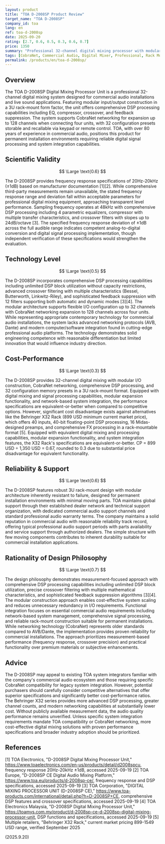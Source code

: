 ```yaml
---
layout: product
title: "TOA D-2008SP Product Review"
target_name: "TOA D-2008SP"
company_id: toa
lang: en
ref: toa-d-2008sp
date: 2025-09-20
rating: [2.7, 0.6, 0.5, 0.3, 0.6, 0.7]
price: 1350
summary: "Professional 32-channel digital mixing processor with modular I/O construction and CobraNet networking, designed for commercial audio installations but lacking measurable performance data and competitive pricing."
tags: [CobraNet, Commercial Audio, Digital Mixer, Professional, Rack Mount]
permalink: /products/en/toa-d-2008sp/
---
```

## Overview

The TOA D-2008SP Digital Mixing Processor Unit is a professional 32-channel digital mixing system designed for commercial audio installations and live sound applications. Featuring modular input/output construction in a 3U rack-mount form factor, the unit offers comprehensive DSP processing capabilities including EQ, compressor, crossover, and feedback suppression. The system supports CobraNet networking for expansion up to 128 channels when connecting four units, with 32 configuration presets storable and recallable via keypad or remote control. TOA, with over 80 years of experience in commercial audio, positions this product for permanent installation environments requiring reliable digital signal processing and system integration capabilities.

## Scientific Validity

$$ \Large \text{0.6} $$

The D-2008SP provides frequency response specifications of 20Hz-20kHz (±1dB) based on manufacturer documentation [1][2]. While comprehensive third-party measurements remain unavailable, the stated frequency response range and deviation fall within acceptable parameters for professional digital mixing equipment, approaching transparent level performance. Sampling frequency operates at 48kHz with comprehensive DSP processing including 4 parametric equalizers, compressor with multiple transfer characteristics, and crossover filters with slopes up to 24dB/octave [3]. The specified frequency response deviation of ±1dB across the full audible range indicates competent analog-to-digital conversion and digital signal processing implementation, though independent verification of these specifications would strengthen the evaluation.

## Technology Level

$$ \Large \text{0.5} $$

The D-2008SP incorporates comprehensive DSP processing capabilities including unlimited DSP block utilization without capacity restrictions, advanced crossover filtering with multiple characteristics (Bessel, Butterworth, Linkwitz-Riley), and sophisticated feedback suppression with 12 filters supporting both automatic and dynamic modes [3][4]. The modular architecture supports flexible I/O configuration up to 32 channels with CobraNet networking expansion to 128 channels across four units. While representing appropriate contemporary technology for commercial audio installations, the system lacks advanced networking protocols (AVB, Dante) and modern computer/software integration found in cutting-edge professional audio platforms. The technology demonstrates solid engineering competence with reasonable differentiation but limited innovation that would influence industry direction.

## Cost-Performance

$$ \Large \text{0.3} $$

The D-2008SP provides 32-channel digital mixing with modular I/O construction, CobraNet networking, comprehensive DSP processing, and 32 configuration memory presets in a 3U rack-mount format. Equipped with digital mixing and signal processing capabilities, modular expansion functionality, and network-based system integration, the performance specifications are equivalent-or-better when compared to competitive options. However, significant cost disadvantage exists against alternatives like the Behringer X32 Rack (899 USD minimum current market price), which offers 40 inputs, 40-bit floating-point DSP processing, 16 Midas-designed preamps, and comprehensive FX processing in a rack-mountable format [5]. Equipped with equivalent digital mixing and processing capabilities, modular expansion functionality, and system integration features, the X32 Rack's specifications are equivalent-or-better. CP = 899 USD ÷ 1,350 USD = 0.67, rounded to 0.3 due to substantial price disadvantage for equivalent functionality.

## Reliability & Support

$$ \Large \text{0.6} $$

The D-2008SP features robust 3U rack-mount design with modular architecture inherently resistant to failure, designed for permanent installation environments with minimal moving parts. TOA maintains global support through their established dealer network and technical support organization, with dedicated commercial audio support channels and standard professional audio warranty terms. The company maintains a solid reputation in commercial audio with reasonable reliability track record, offering typical professional audio support periods with parts availability and service support through authorized dealers. The simple structure with few moving components contributes to inherent durability suitable for commercial installation applications.

## Rationality of Design Philosophy

$$ \Large \text{0.7} $$

The design philosophy demonstrates measurement-focused approach with comprehensive DSP processing capabilities including unlimited DSP block utilization, precise crossover filtering with multiple mathematical characteristics, and sophisticated feedback suppression algorithms [3][4]. The modular construction approach enables cost-effective system scaling and reduces unnecessary redundancy in I/O requirements. Functional integration focuses on essential commercial audio requirements including network-based system management, comprehensive signal processing, and reliable rack-mount construction suitable for permanent installations. While networking technology (CobraNet) represents older standards compared to AVB/Dante, the implementation provides proven reliability for commercial installations. The approach prioritizes measurement-based performance (frequency response, crossover precision) and practical functionality over premium materials or subjective enhancements.

## Advice

The D-2008SP may appeal to existing TOA system integrators familiar with the company's commercial audio ecosystem and those requiring specific CobraNet compatibility for legacy system integration. However, potential purchasers should carefully consider competitive alternatives that offer superior specifications and significantly better cost-performance ratios. The Behringer X32 series provides more advanced DSP processing, greater channel counts, and modern networking capabilities at substantially lower cost. Without publicly available measurement data, the audio quality performance remains unverified. Unless specific system integration requirements mandate TOA compatibility or CobraNet networking, more cost-effective digital mixing solutions with proven performance specifications and broader industry adoption should be prioritized.

## References

[1] TOA Electronics, "D-2008SP Digital Mixing Processor Unit," https://www.toaelectronics.com/en-us/products/detail/d2008spcu, frequency response 20Hz-20kHz ±1dB, accessed 2025-09-19
[2] TOA Europe, "D-2008SP CE Digital Audio Mixing Platform," https://www.toa.eu/products/d-2008sp-ce/, frequency response and DSP specifications, accessed 2025-09-19
[3] TOA Corporation, "DIGITAL MIXING PROCESSOR UNIT (D-2008SP CE)," https://www.toa-products.com/international/detail.php?h=D-2008SP+CE, comprehensive DSP features and crossover specifications, accessed 2025-09-19
[4] TOA Electronics Malaysia, "D-2008SP Digital Mixing Processor Unit," https://toamys.com.my/product/d-2008sp-ce-d-2008sp-digital-mixing-processor-unit, DSP functions and specifications, accessed 2025-09-19
[5] Multiple retailers, "Behringer X32 Rack," current market pricing 899-1549 USD range, verified September 2025

(2025.9.20)